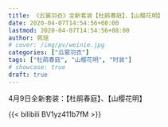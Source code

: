 ```yaml
---
title: 《云裳羽衣》全新套装【杜鹃春庭】、【山樱花明】
date: 2020-04-07T14:54:56+08:00
lastmod: 2020-04-07T14:54:56+08:00
author: 佩瑶
# cover: /img/pv/weinie.jpg
categories: ["云裳羽衣"]
tags: ["杜鹃春庭", "山樱花明", "时装"]
# showcase: true
draft: true
---
```


4月9日全新套装：【杜鹃春庭】、【山樱花明】


<!--more-->

{{< bilibili BV1yz411b7fM >}}
